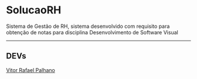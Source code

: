 # SolucaoRH

Sistema de Gestão de RH, sistema desenvolvido com requisito para obtenção de notas para disciplina Desenvolvimento de Software Visual
___

## DEVs
[Vitor Rafael Palhano](www.linkedin.com/in/vitor-palhano)